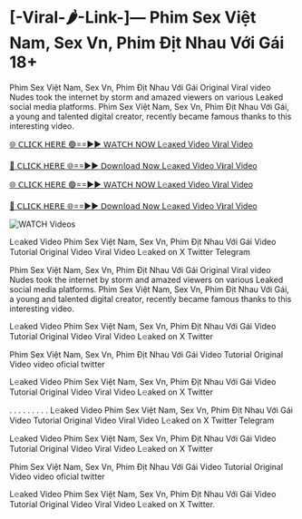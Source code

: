 # [-Viral-🌶-Link-]— Phim Sex Việt Nam, Sex Vn, Phim Địt Nhau Với Gái 18+ #

Phim Sex Việt Nam, Sex Vn, Phim Địt Nhau Với Gái Original Viral video Nudes took the internet by storm and amazed viewers on various Leaked social media platforms. Phim Sex Việt Nam, Sex Vn, Phim Địt Nhau Với Gái, a young and talented digital creator, recently became famous thanks to this interesting video.

[🌐 𝖢𝖫𝖨𝖢𝖪 𝖧𝖤𝖱𝖤 🟢==►► 𝖶𝖠𝖳𝖢𝖧 𝖭𝖮𝖶 L𝚎aᴋed Video V𝐢ral Video](https://xtreamnow.com/viral-videos/)

[🔴 𝖢𝖫𝖨𝖢𝖪 𝖧𝖤𝖱𝖤 🌐==►► 𝖣𝗈𝗐𝗇𝗅𝗈𝖺𝖽 𝖭𝗈𝗐 L𝚎aᴋed Video V𝐢ral Video](https://xtreamnow.com/viral-videos/)

[🌐 𝖢𝖫𝖨𝖢𝖪 𝖧𝖤𝖱𝖤 🟢==►► 𝖶𝖠𝖳𝖢𝖧 𝖭𝖮𝖶 L𝚎aᴋed Video V𝐢ral Video](https://xtreamnow.com/viral-videos/)

[🔴 𝖢𝖫𝖨𝖢𝖪 𝖧𝖤𝖱𝖤 🌐==►► 𝖣𝗈𝗐𝗇𝗅𝗈𝖺𝖽 𝖭𝗈𝗐 L𝚎aᴋed Video V𝐢ral Video](https://xtreamnow.com/viral-videos/)

<a href="https://xtreamnow.com/viral-videos/" rel="nofollow" data-target="animated-image.originalLink"><img src="https://camo.githubusercontent.com/8a4f000d20f83aca3bf7ec5f350d767afa0574a8a352519fd8cfa583a6f93a33/68747470733a2f2f692e696d6775722e636f6d2f644a486b345a712e676966" alt="WATCH Videos" data-canonical-src="https://i.imgur.com/dJHk4Zq.gif" style="max-width: 100%; display: inline-block;" data-target="animated-image.originalImage"></a>

L𝚎aked Video Phim Sex Việt Nam, Sex Vn, Phim Địt Nhau Với Gái Video Tutorial Original Video Viral Video L𝚎aked on X Twitter Telegram

Phim Sex Việt Nam, Sex Vn, Phim Địt Nhau Với Gái Original Viral video Nudes took the internet by storm and amazed viewers on various Leaked social media platforms. Phim Sex Việt Nam, Sex Vn, Phim Địt Nhau Với Gái, a young and talented digital creator, recently became famous thanks to this interesting video.

L𝚎aked Video Phim Sex Việt Nam, Sex Vn, Phim Địt Nhau Với Gái Video Tutorial Original Video Viral Video L𝚎aked on X Twitter

Phim Sex Việt Nam, Sex Vn, Phim Địt Nhau Với Gái Video Tutorial Original Video video oficial twitter

L𝚎aked Video Phim Sex Việt Nam, Sex Vn, Phim Địt Nhau Với Gái Video Tutorial Original Video Viral Video L𝚎aked on X Twitter

. . . . . . . . . L𝚎aked Video Phim Sex Việt Nam, Sex Vn, Phim Địt Nhau Với Gái Video Tutorial Original Video Viral Video L𝚎aked on X Twitter Telegram

L𝚎aked Video Phim Sex Việt Nam, Sex Vn, Phim Địt Nhau Với Gái Video Tutorial Original Video Viral Video L𝚎aked on X Twitter

Phim Sex Việt Nam, Sex Vn, Phim Địt Nhau Với Gái Video Tutorial Original Video video oficial twitter

L𝚎aked Video Phim Sex Việt Nam, Sex Vn, Phim Địt Nhau Với Gái Video Tutorial Original Video Viral Video L𝚎aked on X Twitter.
